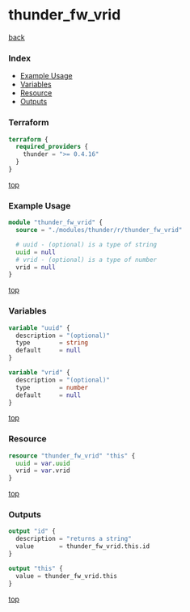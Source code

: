 # thunder_fw_vrid

[back](../thunder.md)

### Index

- [Example Usage](#example-usage)
- [Variables](#variables)
- [Resource](#resource)
- [Outputs](#outputs)

### Terraform

```terraform
terraform {
  required_providers {
    thunder = ">= 0.4.16"
  }
}
```

[top](#index)

### Example Usage

```terraform
module "thunder_fw_vrid" {
  source = "./modules/thunder/r/thunder_fw_vrid"

  # uuid - (optional) is a type of string
  uuid = null
  # vrid - (optional) is a type of number
  vrid = null
}
```

[top](#index)

### Variables

```terraform
variable "uuid" {
  description = "(optional)"
  type        = string
  default     = null
}

variable "vrid" {
  description = "(optional)"
  type        = number
  default     = null
}
```

[top](#index)

### Resource

```terraform
resource "thunder_fw_vrid" "this" {
  uuid = var.uuid
  vrid = var.vrid
}
```

[top](#index)

### Outputs

```terraform
output "id" {
  description = "returns a string"
  value       = thunder_fw_vrid.this.id
}

output "this" {
  value = thunder_fw_vrid.this
}
```

[top](#index)